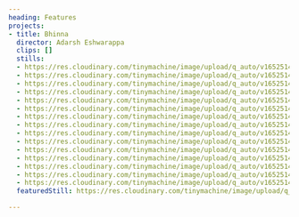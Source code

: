 ```yaml
---
heading: Features
projects:
- title: Bhinna
  director: Adarsh Eshwarappa
  clips: []
  stills:
  - https://res.cloudinary.com/tinymachine/image/upload/q_auto/v1652514412/andrew-aiello/portfolio/bhinna-1_imfvxn.jpg
  - https://res.cloudinary.com/tinymachine/image/upload/q_auto/v1652514482/andrew-aiello/portfolio/bhinna-15_njaw79.jpg
  - https://res.cloudinary.com/tinymachine/image/upload/q_auto/v1652514506/andrew-aiello/portfolio/bhinna-14_jqs7at.jpg
  - https://res.cloudinary.com/tinymachine/image/upload/q_auto/v1652514505/andrew-aiello/portfolio/bhinna-13_hmygxi.jpg
  - https://res.cloudinary.com/tinymachine/image/upload/q_auto/v1652514501/andrew-aiello/portfolio/bhinna-12_xawmic.jpg
  - https://res.cloudinary.com/tinymachine/image/upload/q_auto/v1652514474/andrew-aiello/portfolio/bhinna-11_xb4ydg.jpg
  - https://res.cloudinary.com/tinymachine/image/upload/q_auto/v1652514475/andrew-aiello/portfolio/bhinna-10_ymbkak.jpg
  - https://res.cloudinary.com/tinymachine/image/upload/q_auto/v1652514475/andrew-aiello/portfolio/bhinna-9_zs6qsn.jpg
  - https://res.cloudinary.com/tinymachine/image/upload/q_auto/v1652514476/andrew-aiello/portfolio/bhinna-8_euzjzw.jpg
  - https://res.cloudinary.com/tinymachine/image/upload/q_auto/v1652514476/andrew-aiello/portfolio/bhinna-7_oon9qc.jpg
  - https://res.cloudinary.com/tinymachine/image/upload/q_auto/v1652514501/andrew-aiello/portfolio/bhinna-6_euyslq.jpg
  - https://res.cloudinary.com/tinymachine/image/upload/q_auto/v1652514476/andrew-aiello/portfolio/bhinna-5_cwiy4i.jpg
  - https://res.cloudinary.com/tinymachine/image/upload/q_auto/v1652514505/andrew-aiello/portfolio/bhinna-4_bc0q4c.jpg
  - https://res.cloudinary.com/tinymachine/image/upload/q_auto/v1652514411/andrew-aiello/portfolio/bhinna-3_m5lyyf.jpg
  - https://res.cloudinary.com/tinymachine/image/upload/q_auto/v1652514407/andrew-aiello/portfolio/bhinna-2_p00hc3.jpg
  featuredStill: https://res.cloudinary.com/tinymachine/image/upload/q_auto/v1652514412/andrew-aiello/portfolio/bhinna-1_imfvxn.jpg

---
```

